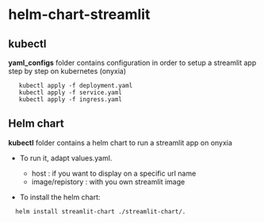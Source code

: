 # helm-chart-streamlit

## kubectl
**yaml_configs** folder contains configuration in order to setup a streamlit app step by step on kubernetes (onyxia)
```
   kubectl apply -f deployment.yaml
   kubectl apply -f service.yaml
   kubectl apply -f ingress.yaml
```

## Helm chart
**kubectl** folder contains a helm chart to run a streamlit app on onyxia
* To run it, adapt values.yaml.
  * host : if you want to display on a specific url name
  * image/repistory : with you own streamlit image
 
* To install the helm chart:
```
  helm install streamlit-chart ./streamlit-chart/.
```
